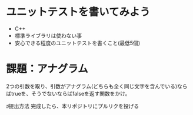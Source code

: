 # ユニットテストを書いてみよう
* C++
* 標準ライブラリは使わない事
* 安心できる程度のユニットテストを書くこと(最低5個)

# 課題：アナグラム
2つの引数を取り、引数がアナグラム(どちらも全く同じ文字を含んでいる)ならばtrueを、そうでないならばfalseを返す関数をかけ。

♯提出方法
完成したら、本リポジトリにプルリクを投げる
